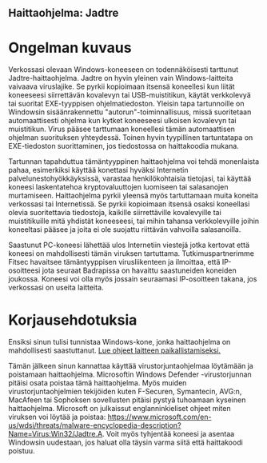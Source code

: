 ## Haittaohjelma: Jadtre

# Ongelman kuvaus

Verkossasi olevaan Windows-koneeseen on todennäköisesti tarttunut Jadtre-haittaohjelma. Jadtre on hyvin yleinen vain Windows-laitteita vaivaava viruslajike. Se pyrkii kopioimaan itsensä koneellesi kun liität koneeseesi siirrettävän kovalevyn tai USB-muistitikun, käytät verkkolevyä tai suoritat EXE-tyyppisen ohjelmatiedoston. Yleisin tapa tartunnoille on Windowsin sisäänrakennettu "autorun"-toiminnallisuus, missä suoritetaan automaattisesti ohjelma kun kytket koneeseesi ulkoisen kovalevyn tai muistitikun. Virus pääsee tarttumaan koneellesi tämän automaattisen ohjelman suorituksen yhteydessä. Toinen hyvin tyypillinen tartuntatapa on EXE-tiedoston suorittaminen, jos tiedostossa on haittakoodia mukana.

Tartunnan tapahduttua tämäntyyppinen haittaohjelma voi tehdä monenlaista pahaa, esimerkiksi käyttää konettasi hyväksi  Internetin palvelunestohyökkäyksissä, varastaa henkilökohtaisia tietojasi, tai käyttää koneesi laskentatehoa kryptovaluuttojen luomiseen tai salasanojen murtamiseen. Haittaohjelma pyrkii yleensä myös tartuttamaan muita koneita verkossasi tai Internetissä. Se pyrkii kopioimaan itsensä osaksi koneellasi olevia suoritettavia tiedostoja, kaikille siirrettäville kovalevyille tai muistitikuille mitä yhdistät koneeseesi, tai mihin tahansa verkkolevyille joihin koneeltasi pääsee ja joita ei ole suojattu riittävän vahvoilla salasanoilla.

Saastunut PC-koneesi lähettää ulos Internetiin viestejä jotka kertovat että koneesi on mahdollisesti tämän viruksen tartuttama. Tutkimuspartnerimme Fitsec havaitsee tämäntyyppisen virusliikenteen ja ilmoittaa, että IP-osoitteesi jota seuraat Badrapissa on havaittu saastuneiden koneiden joukossa. Koneesi voi olla myös jossain seuraamasi IP-osoitteen takana, jos verkossasi on useita laitteita. 

# Korjausehdotuksia

Ensiksi sinun tulisi tunnistaa Windows-kone, jonka haittaohjelma on mahdollisesti saastuttanut. [Lue ohjeet laitteen paikallistamiseksi.](../locate.md)

Tämän jälkeen sinun kannattaa käyttää virustorjuntaohjelmaa löytämään ja poistamaan haittaohjelma. Microsoftin Windows Defender -virustorjunnan pitäisi osata poistaa tämä haittaohjelma. Myös muiden virustorjuntaohjelmien tekijöiden kuten F-Securen, Symantecin, AVG:n, MacAfeen tai Sophoksen sovellusten pitäisi pystyä tuhoamaan kyseinen haittaohjelma. Microsoft on julkaissut englanninkieliset ohjeet miten viruksen voi löytää ja poistaa: <https://www.microsoft.com/en-us/wdsi/threats/malware-encyclopedia-description?Name=Virus:Win32/Jadtre.A>. Voit myös tyhjentää koneesi ja asentaa Windowsin uudestaan, jos haluat olla täysin varma siitä että haittakoodi poistuu.

